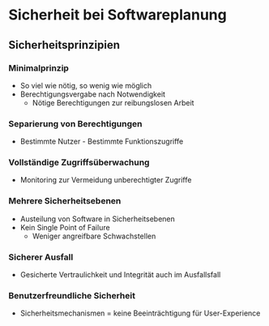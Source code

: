 # Sicherheit bei Softwareplanung

## Sicherheitsprinzipien

### Minimalprinzip
- So viel wie nötig, so wenig wie möglich
- Berechtigungsvergabe nach Notwendigkeit
  - Nötige Berechtigungen zur reibungslosen Arbeit
 
### Separierung von Berechtigungen
- Bestimmte Nutzer - Bestimmte Funktionszugriffe

### Vollständige Zugriffsüberwachung
- Monitoring zur Vermeidung unberechtigter Zugriffe

### Mehrere Sicherheitsebenen
- Austeilung von Software in Sicherheitsebenen
- Kein Single Point of Failure
  - Weniger angreifbare Schwachstellen
 
### Sicherer Ausfall
- Gesicherte Vertraulichkeit und Integrität auch im Ausfallsfall

### Benutzerfreundliche Sicherheit
- Sicherheitsmechanismen = keine Beeinträchtigung für User-Experience

